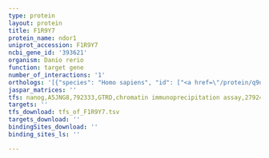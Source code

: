 ```yaml
---
type: protein
layout: protein
title: F1R9Y7
protein_name: ndor1
uniprot_accession: F1R9Y7
ncbi_gene_id: '393621'
organism: Danio rerio
function: target gene
number_of_interactions: '1'
orthologs: '[{"species": "Homo sapiens", "id": ["<a href=\"/protein/q9uhb4\">Q9UHB4</a>"]}, {"species": "Mus musculus", "id": ["<a href=\"/protein/a2ai05\">A2AI05</a>", "A0A2I3BQN1"]}, {"species": "Rattus norvegicus", "id": ["<a href=\"/protein/d4abt4\">D4ABT4</a>"]}, {"species": "Drosophila melanogaster", "id": ["<a href=\"/protein/q9vsj5\">Q9VSJ5</a>"]}, {"species": "Caenorhabditis elegans", "id": ["<a href=\"/protein/m1zmi3\">M1ZMI3</a>"]}, {"species": "Saccharomyces cerevisiae", "id": ["<a href=\"/protein/q12181\">Q12181</a>"]}]'
jaspar_matrices: ''
tfs: nanog,A5JNG8,792333,GTRD,chromatin immunoprecipitation assay,27924024%5Buid%5D,No
targets: ''
tfs_download: tfs_of_F1R9Y7.tsv
targets_download: ''
bindingSites_download: ''
binding_sites_ls: ''

---
```

